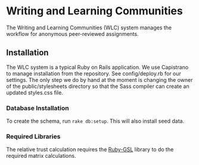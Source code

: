 Writing and Learning Communities
================================

The Writing and Learning Communities (WLC) system manages the workflow for
anonymous peer-reviewed assignments.

Installation
------------

The WLC system is a typical Ruby on Rails application.  We use Capistrano
to manage installation from the repository.  See config/deploy.rb for our
settings.  The only step we do by hand at the moment is changing the owner
of the public/stylesheets directory so that the Sass compiler can create
an updated styles.css file.

### Database Installation

To create the schema, run `rake db:setup`.  This will also install seed data.

### Required Libraries

The relative trust calculation requires the [Ruby-GSL][] library to do
the required matrix calculations.

[Ruby-GSL]: <http://rb-gsl.rubyforge.org/>
